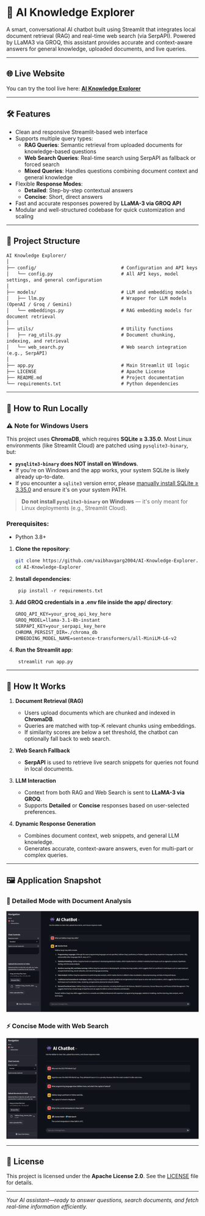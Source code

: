# 🤖 AI Knowledge Explorer

A smart, conversational AI chatbot built using Streamlit that integrates local document retrieval (RAG) and real-time web search (via SerpAPI). Powered by LLaMA3 via GROQ, this assistant provides accurate and context-aware answers for general knowledge, uploaded documents, and live queries.

---

## 🌐 Live Website
You can try the tool live here: **[AI Knowledge Explorer](https://vaibhav-project-ai-knowledge-explorer.streamlit.app/)**

---

<!-- ## 🎥 Presentation
Watch the full project presentation here: **[E-commerce Chat Assistant](https://vaibhav-project.my.canva.site/e-commerce-chat-assistant-presentation)**

--- -->

## 🛠 Features  
- Clean and responsive Streamlit-based web interface  
- Supports multiple query types:  
  - **RAG Queries**: Semantic retrieval from uploaded documents for knowledge-based questions  
  - **Web Search Queries**: Real-time search using SerpAPI as fallback or forced search  
  - **Mixed Queries**: Handles questions combining document context and general knowledge  
- Flexible **Response Modes**:  
  - **Detailed**: Step-by-step contextual answers  
  - **Concise**: Short, direct answers  
- Fast and accurate responses powered by **LLaMA-3 via GROQ API**  
- Modular and well-structured codebase for quick customization and scaling  

---

## 📂 Project Structure

```
AI Knowledge Explorer/
│
├── config/                               # Configuration and API keys
│   └── config.py                         # All API keys, model settings, and general configuration
│
├── models/                               # LLM and embedding models
│   ├── llm.py                            # Wrapper for LLM models (OpenAI / Groq / Gemini)
│   └── embeddings.py                     # RAG embedding models for document retrieval
│
├── utils/                                # Utility functions
│   ├── rag_utils.py                      # Document chunking, indexing, and retrieval
│   └── web_search.py                     # Web search integration (e.g., SerpAPI)
│
├── app.py                                # Main Streamlit UI logic
├── LICENSE                               # Apache License
├── README.md                             # Project documentation
└── requirements.txt                      # Python dependencies

```

---

## 🚀 How to Run Locally  

### ⚠️ Note for Windows Users

This project uses **ChromaDB**, which requires **SQLite ≥ 3.35.0**. Most Linux environments (like Streamlit Cloud) are patched using `pysqlite3-binary`, but:

- **`pysqlite3-binary` does NOT install on Windows**.
- If you're on Windows and the app works, your system SQLite is likely already up-to-date.
- If you encounter a `sqlite3` version error, please [manually install SQLite ≥ 3.35.0](https://www.sqlite.org/download.html) and ensure it's on your system PATH.

> **Do not install `pysqlite3-binary` on Windows** — it's only meant for Linux deployments (e.g., Streamlit Cloud).

### Prerequisites:  
- Python 3.8+

1. **Clone the repository**:
   ```bash
   git clone https://github.com/vaibhavgarg2004/AI-Knowledge-Explorer.git
   cd AI-Knowledge-Explorer
   ```
2. **Install dependencies**:   
   ```commandline
    pip install -r requirements.txt
   ```
3. **Add GROQ credentials in a .env file inside the app/ directory**:
    ```text
    GROQ_API_KEY=your_groq_api_key_here
    GROQ_MODEL=llama-3.1-8b-instant
    SERPAPI_KEY=your_serpapi_key_here
    CHROMA_PERSIST_DIR=./chroma_db
    EMBEDDING_MODEL_NAME=sentence-transformers/all-MiniLM-L6-v2
   ```
4. **Run the Streamlit app**:   
   ```commandline
    streamlit run app.py
   ```

---

## 🧠 How It Works

1. **Document Retrieval (RAG)**  
   - Users upload documents which are chunked and indexed in **ChromaDB**.  
   - Queries are matched with top-K relevant chunks using embeddings.  
   - If similarity scores are below a set threshold, the chatbot can optionally fall back to web search. 

2. **Web Search Fallback**  
   - **SerpAPI** is used to retrieve live search snippets for queries not found in local documents.    

3. **LLM Interaction**
   - Context from both RAG and Web Search is sent to **LLaMA-3 via GROQ**.  
   - Supports **Detailed** or **Concise** responses based on user-selected preferences.  

4. **Dynamic Response Generation**
   - Combines document context, web snippets, and general LLM knowledge.  
   - Generates accurate, context-aware answers, even for multi-part or complex queries.

---
   
## 🖼️ Application Snapshot

### 📝 Detailed Mode with Document Analysis
![Detailed Mode with Document Analysis](Detailed_Mode.png)

### ⚡ Concise Mode with Web Search
![Concise Mode with Web Search](Concise_Mode.png)

---

## 📄 License
This project is licensed under the **Apache License 2.0**. See the [LICENSE](./LICENSE) file for details.

---

*Your AI assistant—ready to answer questions, search documents, and fetch real-time information efficiently.*

